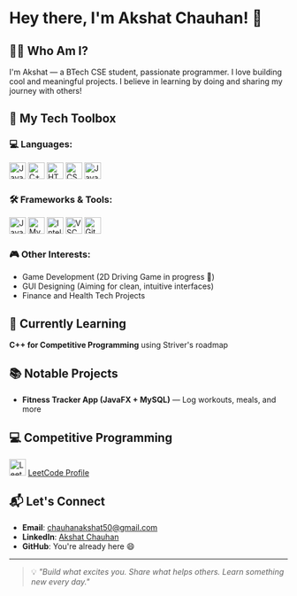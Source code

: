 # Hey there, I'm Akshat Chauhan! 👋

## 👨‍💻 Who Am I?

I'm Akshat — a BTech CSE student, passionate programmer. I love building cool and meaningful projects. I believe in learning by doing and sharing my journey with others!

## 🚀 My Tech Toolbox

### 💻 Languages:
<p>
  <img src="https://img.shields.io/badge/Java-007396?style=flat&logo=java&logoColor=white" alt="Java" height="30"/>
  <img src="https://img.shields.io/badge/C++-00599C?style=flat&logo=c%2B%2B&logoColor=white" alt="C++" height="30"/>
  <img src="https://img.shields.io/badge/HTML-E34F26?style=flat&logo=html5&logoColor=white" alt="HTML" height="30"/>
  <img src="https://img.shields.io/badge/CSS-1572B6?style=flat&logo=css3&logoColor=white" alt="CSS" height="30"/>
  <img src="https://img.shields.io/badge/JavaScript-F7DF1E?style=flat&logo=javascript&logoColor=black" alt="JavaScript" height="30"/>
</p>

### 🛠️ Frameworks & Tools:
<p>
  <img src="https://img.shields.io/badge/JavaFX-FF7800?style=flat&logo=java&logoColor=white" alt="JavaFX" height="30"/>
  <img src="https://img.shields.io/badge/MySQL-4479A1?style=flat&logo=mysql&logoColor=white" alt="MySQL" height="30"/>
  <img src="https://img.shields.io/badge/IntelliJ_IDEA-000000?style=flat&logo=intellij-idea&logoColor=white" alt="IntelliJ" height="30"/>
  <img src="https://img.shields.io/badge/VS_Code-007ACC?style=flat&logo=visual-studio-code&logoColor=white" alt="VSCode" height="30"/>
  <img src="https://img.shields.io/badge/Git-F05032?style=flat&logo=git&logoColor=white" alt="Git" height="30"/>
</p>

### 🎮 Other Interests:
- Game Development (2D Driving Game in progress 🚗)
- GUI Designing (Aiming for clean, intuitive interfaces)
- Finance and Health Tech Projects

## 🌱 Currently Learning

**C++ for Competitive Programming** using Striver's roadmap

## 📚 Notable Projects

- **Fitness Tracker App (JavaFX + MySQL)** — Log workouts, meals, and more  


## 💻 Competitive Programming

<p>
  <img src="https://img.shields.io/badge/LeetCode-FE7F00?style=flat&logo=leetcode&logoColor=white" alt="LeetCode" height="30"/> 
  <a href="https://leetcode.com/u/Akshat_Chauhan_7/" target="_blank">LeetCode Profile</a>
</p>

## 📬 Let's Connect

- **Email**: chauhanakshat50@gmail.com
- **LinkedIn**: [Akshat Chauhan]([https://www.linkedin.com/in/your-profile](https://www.linkedin.com/in/akshat-chauhan-ba2a64326/))  
- **GitHub**: You're already here 😄

---

> 💡 *"Build what excites you. Share what helps others. Learn something new every day."*
